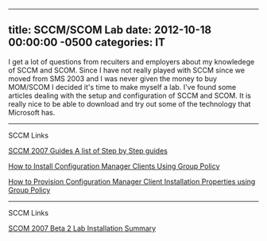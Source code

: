 ﻿---

title:  SCCM/SCOM Lab
date:   2012-10-18 00:00:00 -0500
categories: IT
---






I get a lot of questions from recuiters and employers about my knowledege of SCCM and SCOM. Since I have not really played with SCCM since we moved from SMS 2003 and I was never given the money to buy MOM/SCOM I decided it's time to make myself a lab.
I've found some articles dealing with the setup and configuration of SCCM and SCOM. It is really nice to be able to download and try out some of the technology that Microsoft has.
<hr/>

SCCM Links

<a href="http://www.windows-noob.com/forums/index.php?/topic/1064-sccm-2007-guides/">SCCM 2007 Guides A list of Step by Step guides</a>

<a href="http://technet.microsoft.com/en-us/library/bb633010.aspx?ppud=4">How to Install Configuration Manager Clients Using Group Policy</a>

<a href="http://technet.microsoft.com/en-us/library/bb632469.aspx">How to Provision Configuration Manager Client Installation Properties using Group Policy</a>

<hr/>
SCCM Links

<a href="http://msmvps.com/blogs/daniel/archive/2006/06/06/99449.aspx">SCOM 2007 Beta 2 Lab Installation Summary
</a>


